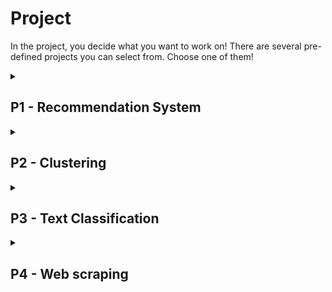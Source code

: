 # Project

In the project, you decide what you want to work on! There are several pre-defined projects you can select from. Choose one of them!

<!----------------------------------------------------------------------------->
<details>
  <summary><h2>P1 - Recommendation System</h2></summary>

This is one of the pre-defined project ideas you can choose for your project.

### Recommendation system for MovieLens

Modify your recommendation system from Assignment 1 to use the small MovieLens dataset with 100 000 ratings. You can read about the dataset [here](https://grouplens.org/datasets/movielens/).

You are only required to use user-based collaborative filtering and not item-based (since pre-calculating matching movies will take a very long time).

The dataset can be downloaded on the [Datasets](https://coursepress.lnu.se/courses/web-intelligence/assignments/datasets) page.

<Hint type="warning"><b>Note!</b> A problem with the calculations used in Assignment 1 is that if many users have rated many movies, as in the MovieLens dataset, many movies will get the max recommendation score of 5. To make better recommendations, you can do some modifications:
<ul>
<li>Only include users with the similarity of more than 0 in the calculations.</li>
<li>Exclude all movies with very few ratings.</li>
</ul>
</Hint>

### Grading

<table>
<tr>
    <th>Grade</th>
    <th>Requirements</th>
</tr>
<tr>
    <td>E</td>
    <td>
    <ul>
        <li>Use the same Recommendation System you developed for Assignment 1 with the MovieLens dataset.</li>
        <li>Add code for storing the number of ratings each movie has.</li>
        <li>Modify the score calculation to exclude movies with few ratings.</li>
        <li>It shall be possible to set the min number of ratings in the client GUI.</li>
    </ul>
    </td>
</tr>
<tr>
    <td>C-D</td>
    <td>
    <ul>
    <li>If you set min number of ratings to 1 you will get lots of results with max rating of 5.</li>
    <li>To improve the results you shall:
        <ol>
        <li>round the score to four decimals</li>
        <li>sort the result list by score (highest first)</li>
        <li>if two results have equal score, sort by number of ratings (highest first).</li>
        </ol>
    </li>
    <li>You must show number of ratings for each movie in the result list in your client GUI.</li>
    </ul>
    </td>
</tr>
<tr>
    <td>A-B</td>
    <td>
    <ul>
        <li>Measure the time it takes to find top five recommended movies for a user (try for example user 256).</li>
        <li>Build a cache for similarity calculations to avoid calculating similarity between two users more than once.</li>
        <li>How much does the cache improve execution times when finding top five recommended movies?</li>
    </ul>
    </td>
</tr>
</table>
</details>

<!----------------------------------------------------------------------------->
<details>
  <summary><h2>P2 - Clustering</h2></summary>

This is one of the pre-defined project ideas you can choose for your project.

### Clustering Wikipedia articles

Modify your clustering system from Assignment 2 to use Wikipedia articles (90 articles about Programming, 90 about Games). The dataset can be downloaded on the [Datasets](https://coursepress.lnu.se/courses/web-intelligence/assignments/datasets) page.

To use the dataset for clustering, you need to select some words and calculate the frequency of these words in each Wikipedia article. It is not recommended to use all words from the articles since similarity calculations will then take a long time. You can, for example, use the following words:

`language, programming, computer, software, hardware, data, player, online, system, development, machine, console, developer, design, history, technology, standard, information, article, example`

The article *Arcade_game* would then have the following frequencies:

`0;4;14;1;58;1;11;7;12;4;9;17;0;5;33;8;1;2;7;1`

### Grading

<table>
  <tr>
    <th>Grade</th>
    <th>Requirements</th>
  </tr>
  <tr>
    <td>E</td>
    <td>
      <ul>
        <li>Read all articles about programming and games and convert each article to word frequencies using the word list above.</li>
        <li>Perform k-means clustering on the 180 articles using two clusters.</li>
        <li>Are the articles well separated into one cluster of gaming related articles and one cluster about programming?</li>
      </ul>
    </td>
  </tr>
  <tr>
    <td>C-D</td>
    <td>
      <ul>
        <li>Perform hierarchical clustering on the 180 articles.</li>
        <li>Are articles about similar topics well separated into branches?</li>
      </ul>
    </td>
  </tr>
  <tr>
    <td>A-B</td>
    <td>
      <ul>
        <li>Generate your own word list of at least 100 words.</li>
        <li>Repeat k-means and hierarchical clustering using the new word list.</li>
        <li>Are the results better with the new word list?</li>
      </ul>
    </td>
  </tr>
</table>
</details>

<!----------------------------------------------------------------------------->
<details>
  <summary><h2>P3 - Text Classification</h2></summary>

This is one of the pre-defined project ideas you can choose for your project.

### Text classification of Wikipedia articles

You are required to use Python and Scikit-learn for this project.

Classify the Wikipedia 300 dataset (150 articles about Video games, 150 about Programming) using machine learning. The dataset can be downloaded at the [Datasets](https://coursepress.lnu.se/courses/web-intelligence/assignments/datasets) page.

For text classification, the bag-of-words approach where you convert an article to word counts is typically used. An improvement is TF-IDF (Term Frequency-Inverse Document Frequency), which converts from word counts to word frequencies. TF-IDF is especially useful if the size of the articles varies a lot. Suitable algorithms for text classification are Multinomial Naïve Bayes (MultinomialNB) and Support Vector Machines with linear kernels (LinearSVC).

You can read about text classification in Scikit-learn [here](https://scikit-learn.org/stable/tutorial/text_analytics/working_with_text_data.html).

### Grading

<table>
  <tr>
    <th>Grade</th>
    <th>Requirements</th>
  </tr>
  <tr>
    <td>E</td>
    <td>
      <ul>
        <li>Classify the dataset using MultinomailNB and LinearSVC with the bag-of-words approach</li>
        <li>Evaluate accuracy on the same data as used for training the algorithms</li>
      </ul>
    </td>
  </tr>
  <tr>
    <td>C-D</td>
    <td>
      <ul>
        <li>Also evaluate accuracy using 10-fold cross validation.</li>
      </ul>
    </td>
  </tr>
  <tr>
    <td>A-B</td>
    <td>
      <ul>
        <li>Use TF-IDF to convert from word counts to word frequencies.</li>
        <li>Does TF-IDF improve classification accuracy when using cross-validation?</li>
      </ul>
    </td>
  </tr>
</table>
</details>

<!----------------------------------------------------------------------------->
<details>
  <summary><h2>P4 - Web scraping</h2></summary>

This is one of the pre-defined project ideas you can choose for your project.

### Web scraping

In this project, you shall use a web scraping library to download articles that can be used in your search engine from Assignment 3.

If you use Python, the [BeautifulSoup](https://www.crummy.com/software/BeautifulSoup/bs4/doc/) library is very powerful and easy to use. A quick start guide can be found [here](https://realpython.com/python-web-scraping-practical-introduction/). For Java can check out [HtmlUnit](http://htmlunit.sourceforge.net/). A quick start guide can be found [here](https://ksah.in/introduction-to-web-scraping-with-java/).

When scraping a site such as Wikipedia, you usually start on one page and follow all outgoing links.

You can download pages from Wikipedia or any other site.

### Grading

<table>
  <tr>
    <th>Grade</th>
    <th>Requirements</th>
  </tr>
  <tr>
    <td>E</td>
    <td>
      <ul>
        <li>Scrape and store raw HTML for at least 200 pages.</li>
      </ul>
    </td>
  </tr>
  <tr>
    <td>C-D</td>
    <td>
      <ul>
        <li>Parse the raw HTML files to generate a dataset similar to the Wikipedia dataset from Assignment 3.</li>
        <li>For each article, the dataset shall contain a file with all words in the article and another file with all outgoing links in the article.</li>
      </ul>
    </td>
  </tr>
  <tr>
    <td>A-B</td>
    <td>
      <ul>
        <li>Use the dataset with your search engine from Assignment 3.</li>
        <li>Use both content-based ranking and PageRank to rank search results.</li>
      </ul>
    </td>
  </tr>
</table>
</details>
